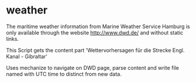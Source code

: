 weather
=======

The maritime weather information from Marine Weather Service Hamburg is only available through the website http://www.dwd.de/ and without static links.

This Script gets the content part 'Wettervorhersagen für die Strecke Engl. Kanal - Gibraltar'

Uses mechanize to navigate on DWD page, parse content and write file named with UTC time to distinct from new data.
